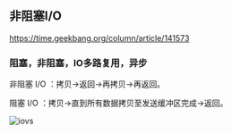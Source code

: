 ## 非阻塞I/O

https://time.geekbang.org/column/article/141573

### 阻塞，非阻塞，IO多路复用，异步

非阻塞 I/O ：拷贝→返回→再拷贝→再返回。

阻塞 I/O ：拷贝→直到所有数据拷贝至发送缓冲区完成→返回。

![iovs](https://static001.geekbang.org/resource/image/6e/aa/6e7a467bc6f5985eebbd94ef7de14aaa.png)